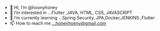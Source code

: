 - 👋 Hi, I’m @hoonyhoney
- 👀 I’m interested in ...Flutter ,JAVA, HTML, CSS, JAVASCRIPT
- 🌱 I’m currently learning ...Spring Security, JPA,Docker,JENKINS ,Flutter
- 📫 How to reach me ...honeyhoeny@gmail.com


